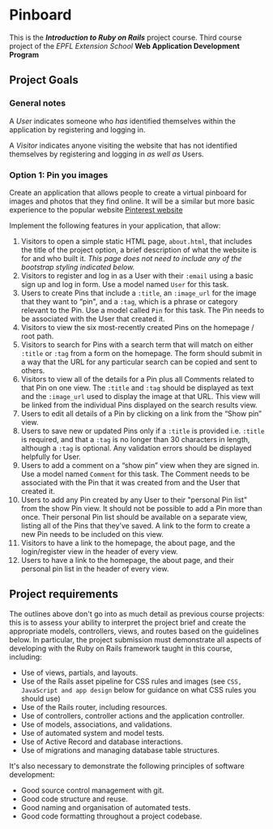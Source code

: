 # Pinboard

This is the ***Introduction to Ruby on Rails*** project course. Third course project of the *EPFL Extension School* **Web Application Development Program**

## Project Goals

### General notes

A *Use*r indicates someone who _has_ identified themselves within the application by registering and logging in.

A *Visitor* indicates anyone visiting the website that has not identified themselves by registering and logging in _as well as_ Users.

### Option 1: Pin you images

Create an application that allows people to create a virtual pinboard for images and photos that they find online. It will be a similar but more basic experience to the popular website [Pinterest website](https://www.pinterest.com)

Implement the following features in your application, that allow:

1. Visitors to open a simple static HTML page, `about.html`, that includes the title of the project option, a brief description of what the website is for and who built it. _This page does not need to include any of the bootstrap styling indicated below._
2. Visitors to register and log in as a User with their `:email` using a basic sign up and log in form. Use a model named `User` for this task.
3. Users to create Pins that include a `:title`, an `:image_url` for the image that they want to “pin", and a `:tag`, which is a phrase or category relevant to the Pin. Use a model called `Pin` for this task. The Pin needs to be associated with the User that created it.
4. Visitors to view the six most-recently created Pins on the homepage / root path.
5. Visitors to search for Pins with a search term that will match on either `:title` or `:tag` from a form on the homepage. The form should submit in a way that the URL for any particular search can be copied and sent to others.
6. Visitors to view all of the details for a Pin plus all Comments related to that Pin on one view. The `:title` and `:tag` should be displayed as text and the `:image_url` used to display the image at that URL. This view will be linked from the individual Pins displayed on the search results view.
7. Users to edit all details of a Pin by clicking on a link from the “Show pin” view.
8. Users to save new or updated Pins only if a `:title` is provided i.e. `:title` is required, and that a `:tag` is no longer than 30 characters in length, although a `:tag` is optional. Any validation errors should be displayed helpfully for User.
9. Users to add a comment on a “show pin” view when they are signed in. Use a model named `Comment` for this task. The Comment needs to be associated with the Pin that it was created from and the User that created it.
10. Users to add any Pin created by any User to their "personal Pin list" from the show Pin view. It should not be possible to add a Pin more than once. Their personal Pin list should be available on a separate view, listing all of the Pins that they’ve saved. A link to the form to create a new Pin needs to be included on this view.
11. Visitors to have a link to the homepage, the about page, and the login/register view in the header of every view.
12. Users to have a link to the homepage, the about page, and their personal pin list in the header of every view.

## Project requirements

The outlines above don't go into as much detail as previous course projects: this is to assess your ability to interpret the project brief and create the appropriate models, controllers, views, and routes based on the guidelines below. In particular, the project submission must demonstrate all aspects of developing with the Ruby on Rails framework taught in this course, including:

* Use of views, partials, and layouts.
* Use of the Rails asset pipeline for CSS rules and images (see `CSS, JavaScript and app design` below for guidance on what CSS rules you should use)
* Use of the Rails router, including resources.
* Use of controllers, controller actions and the application controller.
* Use of models, associations, and validations.
* Use of automated system and model tests.
* Use of Active Record and database interactions.
* Use of migrations and managing database table structures.

It's also necessary to demonstrate the following principles of software development:

* Good source control management with git.
* Good code structure and reuse.
* Good naming and organisation of automated tests.
* Good code formatting throughout a project codebase.
